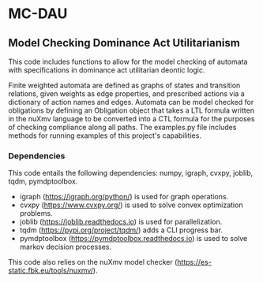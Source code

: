 # MC-DAU
## Model Checking Dominance Act Utilitarianism

This code includes functions to allow for the model checking of automata with specifications in dominance act utilitarian deontic logic.

Finite weighted automata are defined as graphs of states and transition relations, given weights as edge properties, and prescribed actions via a dictionary of action names and edges. Automata can be model checked for obligations by defining an Obligation object that takes a LTL formula written in the nuXmv language to be converted into a CTL formula for the purposes of checking compliance along all paths. The examples.py file includes methods for running examples of this project's capabilities.

### Dependencies

This code entails the following dependencies: numpy, igraph, cvxpy, joblib, tqdm, pymdptoolbox.
* igraph (https://igraph.org/python/) is used for graph operations.
* cvxpy (https://www.cvxpy.org/) is used to solve convex optimization problems.
* joblib (https://joblib.readthedocs.io) is used for parallelization.
* tqdm (https://pypi.org/project/tqdm/) adds a CLI progress bar.
* pymdptoolbox (https://pymdptoolbox.readthedocs.io) is used to solve markov decision processes.

This code also relies on the nuXmv model checker (https://es-static.fbk.eu/tools/nuxmv/).

